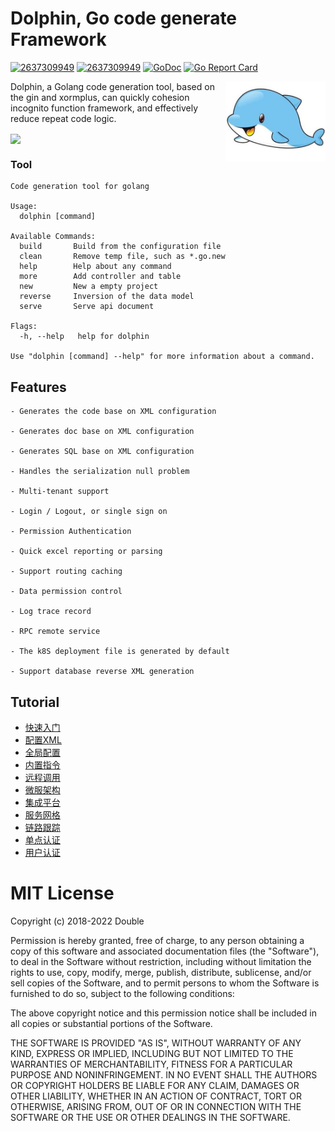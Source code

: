 # Dolphin, Go code generate Framework
[![2637309949](https://circleci.com/gh/2637309949/dolphin.svg?style=shield)](https://circleci.com/gh/2637309949/dolphin)
[![2637309949](https://img.shields.io/github/release/2637309949/dolphin.svg?style=flat-square)](https://github.com/2637309949/dolphin/releases)
[![GoDoc](https://pkg.go.dev/badge/github.com/2637309949/dolphin?status.svg)](https://pkg.go.dev/github.com/2637309949/dolphin?tab=doc)
[![Go Report Card](https://goreportcard.com/badge/github.com/2637309949/dolphin)](https://goreportcard.com/report/github.com/2637309949/dolphin)

<img align="right" width="159px" src="./assets/dolphin.jpeg">

Dolphin, a Golang code generation tool, based on the gin and xormplus, can quickly cohesion incognito function framework, and effectively reduce repeat code logic.

<img align="center" width="200px" src="https://img-blog.csdnimg.cn/20210430134623869.jpeg?x-oss-process=image/watermark,type_ZmFuZ3poZW5naGVpdGk,shadow_10,text_aHR0cHM6Ly9ibG9nLmNzZG4ubmV0L3UwMTM1NzEyNDM=,size_16,color_FFFFFF,t_70">

### Tool

```shell
Code generation tool for golang

Usage:
  dolphin [command]

Available Commands:
  build       Build from the configuration file
  clean       Remove temp file, such as *.go.new
  help        Help about any command
  more        Add controller and table
  new         New a empty project
  reverse     Inversion of the data model
  serve       Serve api document

Flags:
  -h, --help   help for dolphin

Use "dolphin [command] --help" for more information about a command.
```

## Features

```
- Generates the code base on XML configuration

- Generates doc base on XML configuration

- Generates SQL base on XML configuration

- Handles the serialization null problem

- Multi-tenant support

- Login / Logout, or single sign on

- Permission Authentication

- Quick excel reporting or parsing

- Support routing caching

- Data permission control

- Log trace record

- RPC remote service

- The k8S deployment file is generated by default

- Support database reverse XML generation
```

## Tutorial

- [快速入门](./docs/快速入门.md)
- [配置XML](./docs/配置XML.md)
- [全局配置](./docs/全局配置.md)
- [内置指令](./docs/内置指令.md)
- [远程调用](./docs/远程调用.md)
- [微服架构](./docs/微服架构.md)
- [集成平台](./docs/集成平台.md)
- [服务网格](./docs/服务网格.md)
- [链路跟踪](./docs/链路跟踪.md)
- [单点认证](./docs/单点认证.md)
- [用户认证](./docs/用户认证.md)

# MIT License

Copyright (c) 2018-2022 Double

Permission is hereby granted, free of charge, to any person obtaining a copy of this software and associated documentation files (the "Software"), to deal in the Software without restriction, including without limitation the rights to use, copy, modify, merge, publish, distribute, sublicense, and/or sell copies of the Software, and to permit persons to whom the Software is furnished to do so, subject to the following conditions:

The above copyright notice and this permission notice shall be included in all copies or substantial portions of the Software.

THE SOFTWARE IS PROVIDED "AS IS", WITHOUT WARRANTY OF ANY KIND, EXPRESS OR IMPLIED, INCLUDING BUT NOT LIMITED TO THE WARRANTIES OF MERCHANTABILITY, FITNESS FOR A PARTICULAR PURPOSE AND NONINFRINGEMENT. IN NO EVENT SHALL THE AUTHORS OR COPYRIGHT HOLDERS BE LIABLE FOR ANY CLAIM, DAMAGES OR OTHER LIABILITY, WHETHER IN AN ACTION OF CONTRACT, TORT OR OTHERWISE, ARISING FROM, OUT OF OR IN CONNECTION WITH THE SOFTWARE OR THE USE OR OTHER DEALINGS IN THE SOFTWARE.
